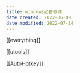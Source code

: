 ```yaml
---
title: windows必备软件
date created: 2022-06-09
date modified: 2022-07-14
---
```


[[everything]]

[[utools]]

[[AutoHotkey]]
